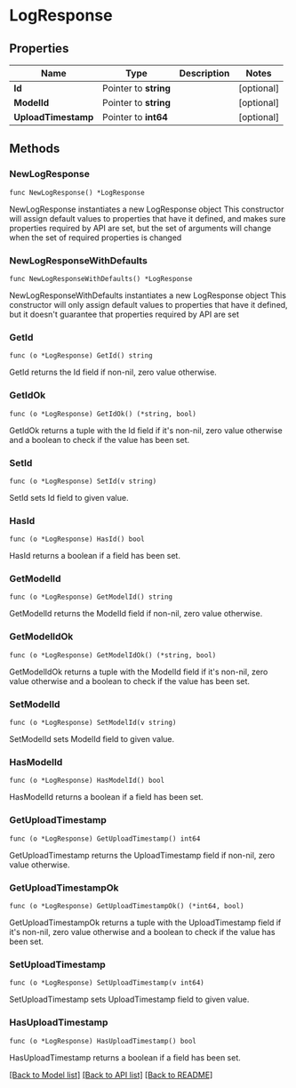 # LogResponse

## Properties

Name | Type | Description | Notes
------------ | ------------- | ------------- | -------------
**Id** | Pointer to **string** |  | [optional] 
**ModelId** | Pointer to **string** |  | [optional] 
**UploadTimestamp** | Pointer to **int64** |  | [optional] 

## Methods

### NewLogResponse

`func NewLogResponse() *LogResponse`

NewLogResponse instantiates a new LogResponse object
This constructor will assign default values to properties that have it defined,
and makes sure properties required by API are set, but the set of arguments
will change when the set of required properties is changed

### NewLogResponseWithDefaults

`func NewLogResponseWithDefaults() *LogResponse`

NewLogResponseWithDefaults instantiates a new LogResponse object
This constructor will only assign default values to properties that have it defined,
but it doesn't guarantee that properties required by API are set

### GetId

`func (o *LogResponse) GetId() string`

GetId returns the Id field if non-nil, zero value otherwise.

### GetIdOk

`func (o *LogResponse) GetIdOk() (*string, bool)`

GetIdOk returns a tuple with the Id field if it's non-nil, zero value otherwise
and a boolean to check if the value has been set.

### SetId

`func (o *LogResponse) SetId(v string)`

SetId sets Id field to given value.

### HasId

`func (o *LogResponse) HasId() bool`

HasId returns a boolean if a field has been set.

### GetModelId

`func (o *LogResponse) GetModelId() string`

GetModelId returns the ModelId field if non-nil, zero value otherwise.

### GetModelIdOk

`func (o *LogResponse) GetModelIdOk() (*string, bool)`

GetModelIdOk returns a tuple with the ModelId field if it's non-nil, zero value otherwise
and a boolean to check if the value has been set.

### SetModelId

`func (o *LogResponse) SetModelId(v string)`

SetModelId sets ModelId field to given value.

### HasModelId

`func (o *LogResponse) HasModelId() bool`

HasModelId returns a boolean if a field has been set.

### GetUploadTimestamp

`func (o *LogResponse) GetUploadTimestamp() int64`

GetUploadTimestamp returns the UploadTimestamp field if non-nil, zero value otherwise.

### GetUploadTimestampOk

`func (o *LogResponse) GetUploadTimestampOk() (*int64, bool)`

GetUploadTimestampOk returns a tuple with the UploadTimestamp field if it's non-nil, zero value otherwise
and a boolean to check if the value has been set.

### SetUploadTimestamp

`func (o *LogResponse) SetUploadTimestamp(v int64)`

SetUploadTimestamp sets UploadTimestamp field to given value.

### HasUploadTimestamp

`func (o *LogResponse) HasUploadTimestamp() bool`

HasUploadTimestamp returns a boolean if a field has been set.


[[Back to Model list]](../README.md#documentation-for-models) [[Back to API list]](../README.md#documentation-for-api-endpoints) [[Back to README]](../README.md)


